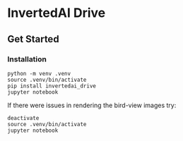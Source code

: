 # InvertedAI Drive

## Get Started

### Installation
```
python -m venv .venv
source .venv/bin/activate
pip install invertedai_drive
jupyter notebook
```
If there were issues in rendering the bird-view images try:

```
deactivate
source .venv/bin/activate
jupyter notebook
```
